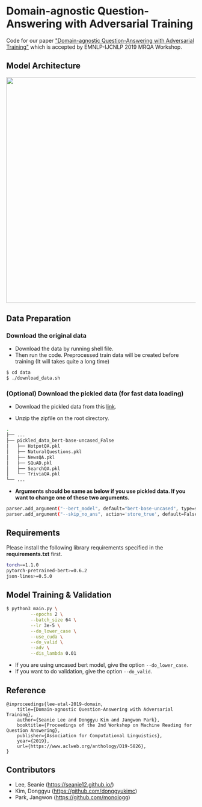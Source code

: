 # Domain-agnostic Question-Answering with Adversarial Training

Code for our paper ["Domain-agnostic Question-Answering with Adversarial Training"](https://arxiv.org/abs/1910.09342) which is accepted by EMNLP-IJCNLP 2019 MRQA Workshop.

## Model Architecture

<p float="left" align="center">
    <img width="600" src="https://user-images.githubusercontent.com/28896432/77993568-58faa800-7363-11ea-8900-f01ec9b4980d.png" />  
</p>

## Data Preparation

### Download the original data

- Download the data by running shell file.
- Then run the code. Preprocessed train data will be created before training (It will takes quite a long time)

```bash
$ cd data
$ ./download_data.sh
```

### (Optional) Download the pickled data (for fast data loading)

- Download the pickled data from this [link](https://drive.google.com/open?id=1-IHdLL4oLOI_Ur8ej-KUZ4kVGGuSKcJ2).

- Unzip the zipfile on the root directory.

```bash
.
├── ...
├── pickled_data_bert-base-uncased_False
│   ├── HotpotQA.pkl
│   ├── NaturalQuestions.pkl
│   ├── NewsQA.pkl
│   ├── SQuAD.pkl
│   ├── SearchQA.pkl
│   └── TriviaQA.pkl
└── ...

```

- **Arguments should be same as below if you use pickled data. If you want to change one of these two arguments.**

```bash
parser.add_argument("--bert_model", default="bert-base-uncased", type=str, help="Bert model")
parser.add_argument("--skip_no_ans", action='store_true', default=False, help="whether to exclude no answer example")
```

## Requirements

Please install the following library requirements specified in the **requirements.txt** first.

```bash
torch==1.1.0
pytorch-pretrained-bert>=0.6.2
json-lines>=0.5.0
```

## Model Training & Validation

```bash
$ python3 main.py \
         --epochs 2 \
         --batch_size 64 \
         --lr 3e-5 \
         --do_lower_case \
         --use_cuda \
         --do_valid \
         --adv \
         --dis_lambda 0.01
```

- If you are using uncased bert model, give the option `--do_lower_case`.
- If you want to do validation, give the option `--do_valid`.

## Reference

```
@inproceedings{lee-etal-2019-domain,
    title={Domain-agnostic Question-Answering with Adversarial Training},
    author={Seanie Lee and Donggyu Kim and Jangwon Park},
    booktitle={Proceedings of the 2nd Workshop on Machine Reading for Question Answering},
    publisher={Association for Computational Linguistics},
    year={2019},
    url={https://www.aclweb.org/anthology/D19-5826},
}
```

## Contributors

- Lee, Seanie (https://seanie12.github.io/)
- Kim, Donggyu (https://github.com/donggyukimc)
- Park, Jangwon (https://github.com/monologg)
